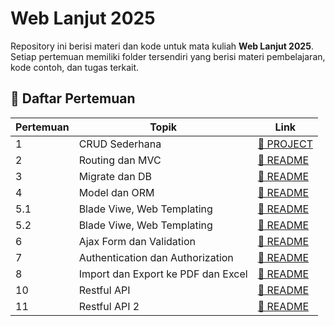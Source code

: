 # Web Lanjut 2025  

Repository ini berisi materi dan kode untuk mata kuliah **Web Lanjut 2025**. Setiap pertemuan memiliki folder tersendiri yang berisi materi pembelajaran, kode contoh, dan tugas terkait.  


## 📖 Daftar Pertemuan  

| Pertemuan | Topik | Link |
|-----------|----------------------|----------------|
| 1 | CRUD Sederhana | [📄 PROJECT](Pertemuan01/CRUD%20Sederhana/) |
| 2 | Routing dan MVC | [📄 README](Pertemuan02/README.md) |
| 3 | Migrate dan DB | [📄 README](Pertemuan03/README.md) |
| 4 | Model dan ORM | [📄 README](Pertemuan04/README.md) |
| 5.1 | Blade Viwe, Web Templating | [📄 README](Pertemuan05/README.md) |
| 5.2 | Blade Viwe, Web Templating | [📄 README](Pertemuan05-baru/README.md) |
| 6 | Ajax Form dan Validation | [📄 README](Pertemuan06/README.md) |
| 7 | Authentication dan Authorization | [📄 README](Pertemuan07/README.md) |
| 8 | Import dan Export ke PDF dan Excel | [📄 README](Pertemuan08/README.md) |
| 10 | Restful API | [📄 README](Pertemuan10/README.md) |
| 11 | Restful API 2 | [📄 README](Pertemuan11/README.md) |